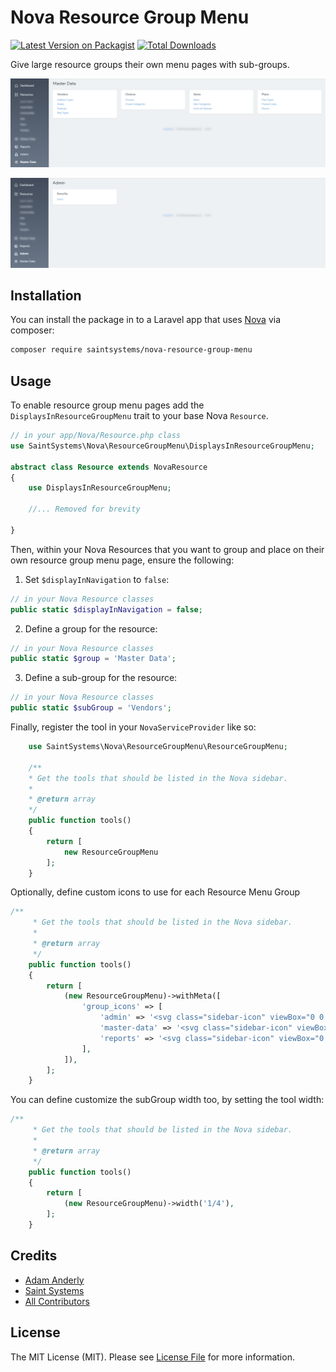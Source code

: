 # Nova Resource Group Menu

[![Latest Version on Packagist](https://img.shields.io/packagist/v/saintsystems/nova-resource-group-menu.svg?style=flat-square)](https://packagist.org/packages/saintsystems/nova-resource-group-menu)
[![Total Downloads](https://img.shields.io/packagist/dt/saintsystems/nova-resource-group-menu.svg?style=flat-square)](https://packagist.org/packages/saintsystems/nova-resource-group-menu)

Give large resource groups their own menu pages with sub-groups.

![screenshot](screenshot.png)

![screenshot-2](screenshot-2.png)

## Installation

You can install the package in to a Laravel app that uses [Nova](https://nova.laravel.com) via composer:

```bash
composer require saintsystems/nova-resource-group-menu
```

## Usage

To enable resource group menu pages add the `DisplaysInResourceGroupMenu` trait to your base Nova `Resource`.
```php
// in your app/Nova/Resource.php class
use SaintSystems\Nova\ResourceGroupMenu\DisplaysInResourceGroupMenu;

abstract class Resource extends NovaResource
{
    use DisplaysInResourceGroupMenu;

    //... Removed for brevity

}

```
Then, within your Nova Resources that you want to group and place on their own resource group menu page, ensure the following:

1. Set `$displayInNavigation` to `false`:
```php
// in your Nova Resource classes
public static $displayInNavigation = false;
```

2. Define a group for the resource:
```php
// in your Nova Resource classes
public static $group = 'Master Data';
```
3. Define a sub-group for the resource:
```php
// in your Nova Resource classes
public static $subGroup = 'Vendors';
```

Finally, register the tool in your `NovaServiceProvider` like so:
```php
    use SaintSystems\Nova\ResourceGroupMenu\ResourceGroupMenu;

    /**
    * Get the tools that should be listed in the Nova sidebar.
    *
    * @return array
    */
    public function tools()
    {
        return [
            new ResourceGroupMenu
        ];
    }
```

Optionally, define custom icons to use for each Resource Menu Group

```php
/**
     * Get the tools that should be listed in the Nova sidebar.
     *
     * @return array
     */
    public function tools()
    {
        return [
            (new ResourceGroupMenu)->withMeta([
                'group_icons' => [
                    'admin' => '<svg class="sidebar-icon" viewBox="0 0 20 20" version="1.1" xmlns="http://www.w3.org/2000/svg" xmlns:xlink="http://www.w3.org/1999/xlink"><g id="Page-1" stroke="none" stroke-width="1" fill="none" fill-rule="evenodd"><g id="icon-shape"><path fill="var(--sidebar-icon)" d="M11,14.7324356 C11.5978014,14.3866262 12,13.7402824 12,13 C12,11.8954305 11.1045695,11 10,11 C8.8954305,11 8,11.8954305 8,13 C8,13.7402824 8.40219863,14.3866262 9,14.7324356 L9,17 L11,17 L11,14.7324356 Z M13,6 C13,4.34314575 11.6568542,3 10,3 C8.34314575,3 7,4.34314575 7,6 L7,8 L13,8 L13,6 Z M4,8 L4,6 C4,2.6862915 6.6862915,0 10,0 C13.3137085,0 16,2.6862915 16,6 L16,8 L17.0049107,8 C18.1067681,8 19,8.90195036 19,10.0085302 L19,17.9914698 C19,19.1007504 18.1073772,20 17.0049107,20 L2.99508929,20 C1.8932319,20 1,19.0980496 1,17.9914698 L1,10.0085302 C1,8.8992496 1.8926228,8 2.99508929,8 L4,8 Z" id="Combined-Shape"></path></g></g></svg>',
                    'master-data' => '<svg class="sidebar-icon" viewBox="0 0 20 20" version="1.1" xmlns="http://www.w3.org/2000/svg" xmlns:xlink="http://www.w3.org/1999/xlink"><g id="Page-1" stroke="none" stroke-width="1" fill="none" fill-rule="evenodd"><g id="icon-shape"><path fill="var(--sidebar-icon)" d="M10,1 L20,7 L10,13 L0,7 L10,1 Z M16.6666667,11 L20,13 L10,19 L0,13 L3.33333333,11 L10,15 L16.6666667,11 Z" id="Combined-Shape"></path></g></g></svg>',
                    'reports' => '<svg class="sidebar-icon" viewBox="0 0 20 20" version="1.1" xmlns="http://www.w3.org/2000/svg" xmlns:xlink="http://www.w3.org/1999/xlink"><g id="Page-1" stroke="none" stroke-width="1" fill="none" fill-rule="evenodd"><g id="icon-shape"><path fill="var(--sidebar-icon)" d="M19.9506248,11 C19.4489003,16.0533227 15.1853481,20 10,20 C4.4771525,20 0,15.5228475 0,10 C0,4.8146519 3.94667731,0.551099672 9,0.0493752426 L9,11 L19.9506248,11 L19.9506248,11 Z M19.8726884,8.4 C19.1906421,4.15869069 15.8413093,0.809357943 11.6,0.127311599 L11.6,8.4 L19.8726884,8.4 Z" id="Combined-Shape"></path></g></g></svg>',
                ],
            ]),
        ];
    }
```

You can define customize the subGroup width too, by setting the tool width:

```php
/**
     * Get the tools that should be listed in the Nova sidebar.
     *
     * @return array
     */
    public function tools()
    {
        return [
            (new ResourceGroupMenu)->width('1/4'),
        ];
    }
```

## Credits

- [Adam Anderly](https://github.com/anderly)
- [Saint Systems](https://github.com/saintsystems)
- [All Contributors](../../contributors)

## License

The MIT License (MIT). Please see [License File](LICENSE.md) for more information.
